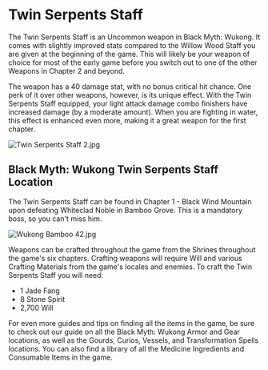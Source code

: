 # Twin Serpents Staff

The Twin Serpents Staff is an Uncommon weapon in Black Myth: Wukong. It comes with slightly improved stats compared to the Willow Wood Staff you are given at the beginning of the game. This will likely be your weapon of choice for most of the early game before you switch out to one of the other Weapons in Chapter 2 and beyond. 

The weapon has a 40 damage stat, with no bonus critical hit chance. One perk of it over other weapons, however, is its unique effect. With the Twin Serpents Staff equipped, your light attack damage combo finishers have increased damage (by a moderate amount). When you are fighting in water, this effect is enhanced even more, making it a great weapon for the first chapter. 

![Twin Serpents Staff 2.jpg](https://oyster.ignimgs.com/mediawiki/apis.ign.com/black-myth-wukong/0/0a/Twin_Serpents_Staff_2.jpg)

## Black Myth: Wukong Twin Serpents Staff Location

The Twin Serpents Staff can be found in Chapter 1 - Black Wind Mountain upon defeating Whiteclad Noble in Bamboo Grove. This is a mandatory boss, so you can't miss him. 

![Wukong Bamboo 42.jpg](https://oyster.ignimgs.com/mediawiki/apis.ign.com/black-myth-wukong/8/82/Wukong_Bamboo_42.jpg)

Weapons can be crafted throughout the game from the Shrines throughout the game's six chapters. Crafting weapons will require Will and various Crafting Materials from the game's locales and enemies. To craft the Twin Serpents Staff you will need: 

  * 1 Jade Fang
  * 8 Stone Spirit
  * 2,700 Will

For even more guides and tips on finding all the items in the game, be sure to check out our guide on all the Black Myth: Wukong Armor and Gear locations, as well as the Gourds, Curios, Vessels, and Transformation Spells locations. You can also find a library of all the Medicine Ingredients and Consumable Items in the game. 
